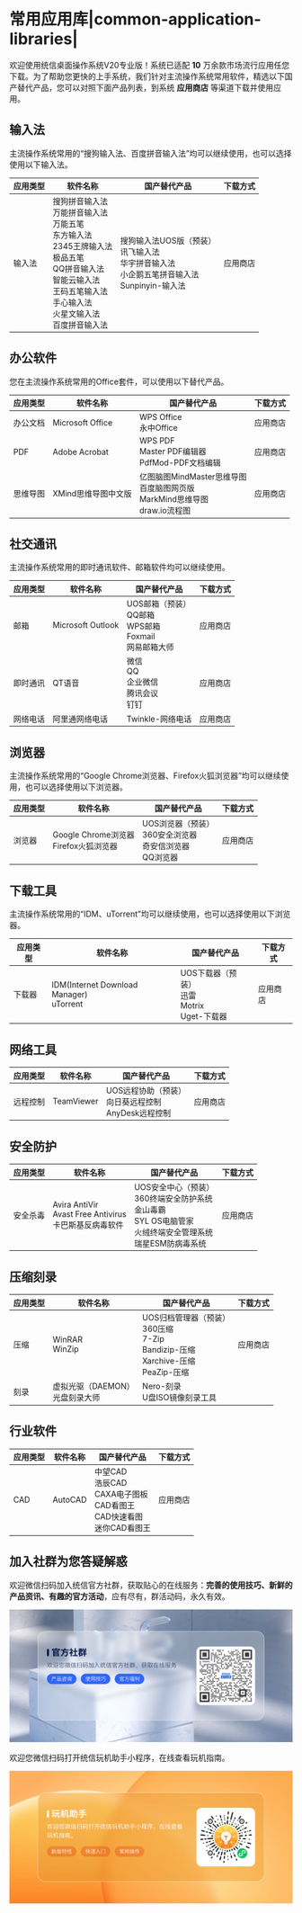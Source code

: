 # 常用应用库|common-application-libraries|

欢迎使用统信桌面操作系统V20专业版！系统已适配 **10** 万余款市场流行应用任您下载。为了帮助您更快的上手系统，我们针对主流操作系统常用软件，精选以下国产替代产品，您可以对照下面产品列表，到系统 **应用商店** 等渠道下载并使用应用。



## 输入法

主流操作系统常用的“搜狗输入法、百度拼音输入法”均可以继续使用，也可以选择使用以下输入法。

| 应用类型 | 软件名称                                                     | 国产替代产品                                                 | 下载方式 |
| -------- | ------------------------------------------------------------ | ------------------------------------------------------------ | -------- |
| 输入法   | 搜狗拼音输入法<br/>万能拼音输入法<br/>万能五笔<br/>东方输入法<br/>2345王牌输入法<br/>极品五笔<br/>QQ拼音输入法<br/>智能云输入法<br/>王码五笔输入法<br/>手心输入法<br/>火星文输入法<br/>百度拼音输入法 | 搜狗输入法UOS版（预装）<br/>讯飞输入法<br />华宇拼音输入法<br />小企鹅五笔拼音输入法<br />Sunpinyin-输入法 | 应用商店 |



## 办公软件

您在主流操作系统常用的Office套件，可以使用以下替代产品。

| 应用类型 | 软件名称            | 国产替代产品                                                 | 下载方式 |
| -------- | ------------------- | ------------------------------------------------------------ | -------- |
| 办公文档 | Microsoft Office    | WPS Office<br/>永中Office                                    | 应用商店 |
| PDF      | Adobe Acrobat       | WPS PDF<br />Master PDF编辑器<br />PdfMod-PDF文档编辑        | 应用商店 |
| 思维导图 | XMind思维导图中文版 | 亿图脑图MindMaster思维导图<br />百度脑图网页版<br />MarkMind思维导图<br />draw.io流程图 | 应用商店 |



## 社交通讯

主流操作系统常用的即时通讯软件、邮箱软件均可以继续使用。

| 应用类型 | 软件名称          | 国产替代产品                                                 | 下载方式 |
| -------- | ----------------- | ------------------------------------------------------------ | -------- |
| 邮箱     | Microsoft Outlook | UOS邮箱（预装）<br />QQ邮箱<br />WPS邮箱<br />Foxmail<br />网易邮箱大师 | 应用商店 |
| 即时通讯 | QT语音            | 微信<br />QQ<br />企业微信<br />腾讯会议<br />钉钉           | 应用商店 |
| 网络电话 | 阿里通网络电话    | Twinkle-网络电话                                             | 应用商店 |



## 浏览器

主流操作系统常用的“Google Chrome浏览器、Firefox火狐浏览器”均可以继续使用，也可以选择使用以下浏览器。

| 应用类型 | 软件名称                                   | 国产替代产品                                                 | 下载方式 |
| -------- | ------------------------------------------ | ------------------------------------------------------------ | -------- |
| 浏览器   | Google Chrome浏览器<br />Firefox火狐浏览器 | UOS浏览器（预装）<br />360安全浏览器<br />奇安信浏览器<br />QQ浏览器 | 应用商店 |



## 下载工具

主流操作系统常用的“IDM、uTorrent”均可以继续使用，也可以选择使用以下浏览器。

| 应用类型 | 软件名称                                     | 国产替代产品                                             | 下载方式 |
| -------- | -------------------------------------------- | -------------------------------------------------------- | -------- |
| 下载器   | IDM(Internet Download Manager)<br />uTorrent | UOS下载器（预装）<br />迅雷<br />Motrix<br />Uget-下载器 | 应用商店 |



## 网络工具

| 应用类型 | 软件名称   | 国产替代产品                                                 | 下载方式 |
| -------- | ---------- | ------------------------------------------------------------ | -------- |
| 远程控制 | TeamViewer | UOS远程协助（预装）<br />向日葵远程控制<br />AnyDesk远程控制 | 应用商店 |



## 安全防护

| 应用类型 | 软件名称                                                     | 国产替代产品                                                 | 下载方式 |
| -------- | ------------------------------------------------------------ | ------------------------------------------------------------ | -------- |
| 安全杀毒 | Avira AntiVir<br />Avast Free Antivirus<br />卡巴斯基反病毒软件 | UOS安全中心（预装）<br />360终端安全防护系统<br />金山毒霸<br />SYL OS电脑管家<br />火绒终端安全管理系统<br />瑞星ESM防病毒系统 | 应用商店 |



## 压缩刻录

| 应用类型 | 软件名称                             | 国产替代产品                                                 | 下载方式 |
| -------- | ------------------------------------ | ------------------------------------------------------------ | -------- |
| 压缩     | WinRAR<br />WinZip<br />             | UOS归档管理器（预装）<br />360压缩<br />7-Zip<br />Bandizip-压缩<br />Xarchive-压缩<br />PeaZip-压缩 | 应用商店 |
| 刻录     | 虚拟光驱（DAEMON）<br />光盘刻录大师 | Nero-刻录<br />U盘ISO镜像刻录工具                            |          |



## 行业软件

| 应用类型 | 软件名称 | 国产替代产品                                                 | 下载方式 |
| -------- | -------- | ------------------------------------------------------------ | -------- |
| CAD      | AutoCAD  | 中望CAD<br />浩辰CAD<br />CAXA电子图板<br />CAD看图王<br />CAD快速看图<br />迷你CAD看图王 | 应用商店 |





## 加入社群为您答疑解惑

欢迎微信扫码加入统信官方社群，获取贴心的在线服务：**完善的使用技巧、新鲜的产品资讯、有趣的官方活动**，应有尽有，群活动码，永久有效。

![community](./fig/community.png)

欢迎您微信扫码打开统信玩机助手小程序，在线查看玩机指南。

![tip_assistant](./fig/tip_assistant.jpg)
